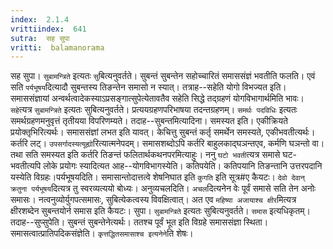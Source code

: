 ```yaml
---
index:  2.1.4
vrittiindex:  641
sutra:  सह सुपा
vritti:  balamanorama 
---
```


सह सुपा। `सुबामन्त्रिते` इत्यतः `सु`बित्यनुवर्तते। सुबन्तं सुबन्तेन सहोच्चारितं समाससंज्ञं भवतीति फलति। एवं सति `पर्यभूषय`दित्यादौ सुबन्तस्य तिङन्तेन समासो न स्यात्। तत्राह--सहेति योगो विभज्यत इति। समाससंज्ञायां अन्वर्थत्वादेकस्याऽप्रसङ्गात्सुपेत्येतावतैव सहेति सिद्धे तद्ग्रहणं योगविभागार्थमिति भावः। `सहे`त्यत्र `सुबामन्त्रिते` इत्यतः सुबित्यनुवर्तते। प्रत्ययग्रहणपरिभाषया तदन्तग्रहणम्। `समर्थः पदविधिः` इत्यतः समर्थग्रहणमनुवृत्तं तृतीयया विपरिणम्यते। तदाह--सुबन्तमित्यादिना। समस्यत इति। एकीक्रियते प्रयोक्तृभिरित्यर्थः। समाससंज्ञां लभत इति यावत्। केचित्तु सुबन्तं कर्तृ समर्थेन समस्यते, एकीभवतीत्यर्थः। कर्तरि लट्। `उपसर्गादस्यत्यूह्यो`रित्यात्मनेपदम्। समासशब्दोऽपि कर्तरि बाहुलकाद्घञन्तएव, कर्मणि घञन्तो वा। तथा सति समस्यत इति कर्तरि तिङन्तं फलितार्थकथनपरमित्याहुः। ननु `घटो भवती`त्यत्र समासे घट-भवतीत्यपि लोके प्रयोगः स्यादित्यत आह--योगविभागस्येति। कतिपयेति। कतिपयानि तिङन्तानि उत्तरपदानि यस्येति विग्रहः।पर्यभूषयदिति। समासान्तोदात्तत्वे शेषनिघात इति `कुगति` इति सूत्र#ए कैयटः। `देवो देवान् क्रतुना पर्यभूषय`दित्यत्र तु स्वरव्यत्ययो बोध्यः। अनुव्यचलदिति। `अचल`दित्यनेन वेः पूर्वं समासे सति तेन अनोः समासः। नत्वनुव्योर्युगपत्समासः, सुबित्येकत्वस्य विवक्षित्वात्। अत एव `महिष्या अजायाश्च क्षीर`मित्यत्र क्षीरशब्देन सुबन्तयोर्न समास इति कैयटः। सुपा। `सुबामन्त्रिते` इत्यतः सुबित्यनुवर्तते। `समास` इत्यधिकृतम्। तदाह--सुप्सुपेति। सुबन्तं सुबन्तेनेत्यर्थः। ततश्च पूर्वं भूत इति विग्रहे समाससंज्ञा स्थिता। समासत्वात्प्रातिपदिकसंज्ञेति। `कृत्तद्धितसमासाश्च इत्यनेने`ति शेषः। 

